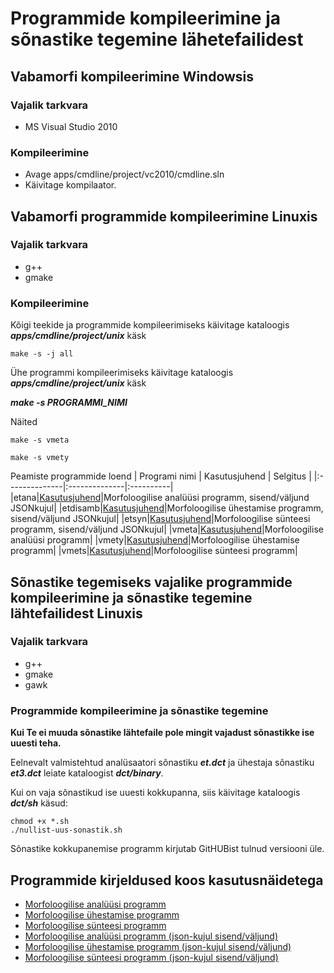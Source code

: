 # Programmide kompileerimine ja sõnastike tegemine lähetefailidest

## Vabamorfi kompileerimine Windowsis

### Vajalik tarkvara

* MS Visual Studio 2010

### Kompileerimine

* Avage apps/cmdline/project/vc2010/cmdline.sln
* Käivitage kompilaator.

## Vabamorfi programmide kompileerimine Linuxis

### Vajalik tarkvara

* g++
* gmake

### Kompileerimine

Kõigi teekide ja programmide kompileerimiseks käivitage kataloogis **_apps/cmdline/project/unix_** käsk

```cmdline
make -s -j all
```

Ühe programmi kompileerimiseks käivitage kataloogis **_apps/cmdline/project/unix_** käsk

**_make -s PROGRAMMI_NIMI_**

Näited

```cmdline
make -s vmeta
```

```cmdline
make -s vmety
```

Peamiste programmide loend
| Programi nimi | Kasutusjuhend | Selgitus |
|:--------------|:--------------|:----------|
|etana|[Kasutusjuhend](https://github.com/Filosoft/vabamorf/blob/master/apps/cmdline/etana/readme.txt)|Morfoloogilise analüüsi programm, sisend/väljund JSONkujul|
|etdisamb|[Kasutusjuhend](https://github.com/Filosoft/vabamorf/blob/master/apps/cmdline/etdisamb/readme.txt)|Morfoloogilise ühestamise programm, sisend/väljund JSONkujul|
|etsyn|[Kasutusjuhend](https://github.com/Filosoft/vabamorf/blob/master/apps/cmdline/etsyn/readme.txt)|Morfoloogilise sünteesi programm, sisend/väljund JSONkujul|
|vmeta|[Kasutusjuhend](https://github.com/Filosoft/vabamorf/blob/master/apps/cmdline/vmeta/LOEMIND.md)|Morfoloogilise analüüsi programm|
|vmety|[Kasutusjuhend](https://github.com/Filosoft/vabamorf/blob/master/apps/cmdline/vmety/LOEMIND.md)|Morfoloogilise ühestamise programm|
|vmets|[Kasutusjuhend](https://github.com/Filosoft/vabamorf/blob/master/apps/cmdline/vmets/LOEMIND.md)|Morfoloogilise sünteesi programm|

## Sõnastike tegemiseks vajalike programmide kompileerimine ja sõnastike tegemine lähtefailidest Linuxis

### Vajalik tarkvara

* g++
* gmake
* gawk

### Programmide kompileerimine ja sõnastike tegemine

**Kui Te ei muuda sõnastike lähtefaile pole mingit vajadust sõnastikke ise uuesti teha.**

Eelnevalt valmistehtud analüsaatori sõnastiku **_et.dct_** ja
ühestaja sõnastiku **_et3.dct_** leiate kataloogist **_dct/binary_**.

Kui on vaja sõnastikud ise uuesti kokkupanna, siis käivitage
kataloogis **_dct/sh_** käsud:

```cmdline
chmod +x *.sh
./nullist-uus-sonastik.sh
```

Sõnastike kokkupanemise programm kirjutab GitHUBist tulnud versiooni üle.

## Programmide kirjeldused koos kasutusnäidetega

* [Morfoloogilise analüüsi programm](https://github.com/Filosoft/vabamorf/blob/master/apps/cmdline/vmeta/LOEMIND.md)
* [Morfoloogilise ühestamise programm](https://github.com/Filosoft/vabamorf/blob/master/apps/cmdline/vmety/LOEMIND.md)
* [Morfoloogilise sünteesi programm](https://github.com/Filosoft/vabamorf/blob/master/apps/cmdline/vmets/LOEMIND.md)
* [Morfoloogilise analüüsi programm (json-kujul sisend/väljund)](https://github.com/Filosoft/vabamorf/tree/master/apps/cmdline/etana/)
* [Morfoloogilise ühestamise programm (json-kujul sisend/väljund)](https://github.com/Filosoft/vabamorf/tree/master/apps/cmdline/etdisamb)
* [Morfoloogilise sünteesi programm (json-kujul sisend/väljund)](https://github.com/Filosoft/vabamorf/blob/master/apps/cmdline/etsyn/)
